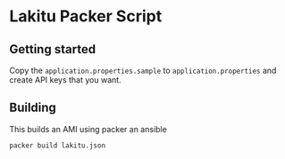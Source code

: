 # Lakitu Packer Script

## Getting started

Copy the `application.properties.sample` to `application.properties` and create API keys that you want.

## Building

This builds an AMI using packer an ansible

    packer build lakitu.json

